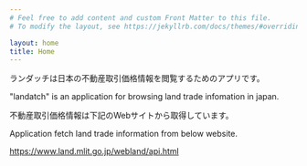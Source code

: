 ```yaml
---
# Feel free to add content and custom Front Matter to this file.
# To modify the layout, see https://jekyllrb.com/docs/themes/#overriding-theme-defaults

layout: home
title: Home
---
```



ランダッチは日本の不動産取引価格情報を閲覧するためのアプリです。

"landatch" is an application for browsing land trade infomation in japan.

不動産取引価格情報は下記のWebサイトから取得しています。

Application fetch land trade information from below website.

<https://www.land.mlit.go.jp/webland/api.html>

